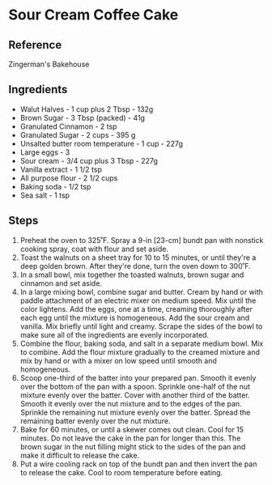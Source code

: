 # Sour Cream Coffee Cake

## Reference

Zingerman's Bakehouse

## Ingredients

- Walut Halves - 1 cup plus 2 Tbsp - 132g
- Brown Sugar - 3 Tbsp (packed) - 41g
- Granulated Cinnamon - 2 tsp
- Granulated Sugar - 2 cups - 395 g
- Unsalted butter room temperature - 1 cup - 227g
- Large eggs - 3
- Sour cream - 3/4 cup plus 3 Tbsp - 227g
- Vanilla extract - 1 1/2 tsp
- All purpose flour - 2 1/2 cups
- Baking soda - 1/2 tsp
- Sea salt - 1 tsp

## Steps

1. Preheat the oven to 325˚F. Spray a 9-in [23-cm] bundt pan with nonstick cooking spray, coat with flour and set aside.
2. Toast the walnuts on a sheet tray for 10 to 15 minutes, or until they're a deep golden brown. After they're done, turn the oven down to 300˚F.
3. In a small bowl, mix together the toasted walnuts, brown sugar and cinnamon and set aside.
4. In a large mixing bowl, combine sugar and butter. Cream by hand or with paddle attachment of an electric mixer on medium speed. Mix until the color lightens. Add the eggs, one at a time, creaming thoroughly after each egg until the mixture is homogeneous. Add the sour cream and vanilla. Mix briefly until light and creamy. Scrape the sides of the bowl to make sure all of the ingredients are evenly incorporated.
5. Combine the flour, baking soda, and salt in a separate medium bowl. Mix to combine. Add the flour mixture gradually to the creamed mixture and mix by hand or with a mixer on low speed until smooth and homogeneous.
6. Scoop one-third of the batter into your prepared pan. Smooth it evenly over the bottom of the pan with a spoon. Sprinkle one-half of the nut mixture evenly over the batter. Cover with another third of the batter. Smooth it evenly over the nut mixture and to the edges of the pan. Sprinkle the remaining nut mixture evenly over the batter. Spread the remaining batter evenly over the nut mixture.
7. Bake for 60 minutes, or until a skewer comes out clean. Cool for 15 minutes. Do not leave the cake in the pan for longer than this. The brown sugar in the nut filling might stick to the sides of the pan and make it difficult to release the cake.
8. Put a wire cooling rack on top of the bundt pan and then invert the pan to release the cake. Cool to room temperature before eating.